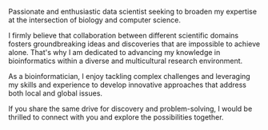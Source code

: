 Passionate and enthusiastic data scientist seeking to broaden my expertise at the intersection of biology and computer science.

I firmly believe that collaboration between different scientific domains fosters groundbreaking ideas and discoveries that are impossible to achieve alone. That's why I am dedicated to advancing my knowledge in bioinformatics within a diverse and multicultural research environment.

As a bioinformatician, I enjoy tackling complex challenges and leveraging my skills and experience to develop innovative approaches that address both local and global issues.

If you share the same drive for discovery and problem-solving, I would be thrilled to connect with you and explore the possibilities together.
